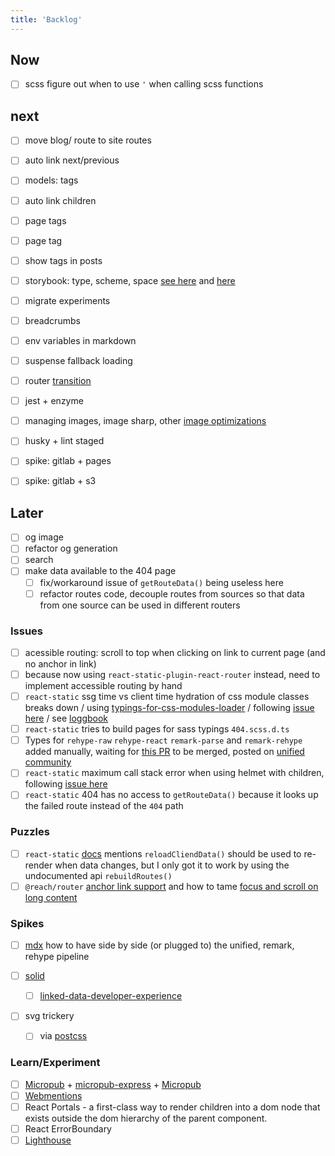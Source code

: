 ```yaml
---
title: 'Backlog'
---
```


## Now

- [ ] scss figure out when to use `'` when calling scss functions

## next

- [ ] move blog/ route to site routes
- [ ] auto link next/previous
- [ ] models: tags
- [ ] auto link children
- [ ] page tags
- [ ] page tag
- [ ] show tags in posts

- [ ] storybook: type, scheme, space [see here](https://medium.com/eightshapes-llc/typography-in-design-systems-6ed771432f1e) and [here](https://medium.com/eightshapes-llc/space-in-design-systems-188bcbae0d62)

- [ ] migrate experiments
- [ ] breadcrumbs
- [ ] env variables in markdown
- [ ] suspense fallback loading
- [ ] router [transition](https://reach.tech/router/example/animation)
- [ ] jest + enzyme
- [ ] managing images, image sharp, other [image optimizations](https://medium.com/grailed-engineering/image-optimization-using-higher-order-components-f401e6b4e1b1)
- [ ] husky + lint staged
- [ ] spike: gitlab + pages
- [ ] spike: gitlab + s3

## Later

- [ ] og image
- [ ] refactor og generation
- [ ] search
- [ ] make data available to the 404 page
  - [ ] fix/workaround issue of `getRouteData()` being useless here
  - [ ] refactor routes code, decouple routes from sources so that data from one source can be used in different routers

### Issues

- [ ] acessible routing: scroll to top when clicking on link to current page (and no anchor in link)
- [ ] because now using `react-static-plugin-react-router` instead, need to implement accessible routing by hand
- [ ] `react-static` ssg time vs client time hydration of css module classes breaks down
      / using [typings-for-css-modules-loader](https://github.com/Jimdo/typings-for-css-modules-loader)
      / following [issue here](https://github.com/nozzle/react-static/issues/984)
      / see [loggbook](./logbook-accepted.md)
- [ ] `react-static` tries to build pages for sass typings `404.scss.d.ts`
- [ ] Types for `rehype-raw` `rehype-react` `remark-parse` and `remark-rehype` added manually, waiting for [this PR](https://github.com/remarkjs/remark/pull/383) to be merged, posted on [unified community](https://spectrum.chat/unified/type-definitions/missing-typings-across-plugin-community~49ee93c0-23bf-49f3-9706-2468b0760564)
- [ ] `react-static` maximum call stack error when using helmet with children, following [issue here](https://github.com/nozzle/react-static/issues/1119)
- [ ] `react-static` 404 has no access to `getRouteData()` because it looks up the failed route instead of the `404` path

### Puzzles

- [ ] `react-static` [docs](https://github.com/nozzle/react-static/blob/master/docs/api.md#reloadClientData) mentions `reloadCliendData()` should be used to re-render when data changes, but I only got it to work by using the undocumented api `rebuildRoutes()`
- [ ] `@reach/router` [anchor link support](https://github.com/reach/router/issues/235) and how to tame [focus and scroll on long content](https://github.com/reach/router/issues/62)

### Spikes

- [ ] [mdx](https://mdxjs.com/advanced/typescript) how to have side by side (or plugged to) the unified, remark, rehype pipeline

- [ ] [solid](https://solid.inrupt.com/)

  - [ ] [linked-data-developer-experience](https://ruben.verborgh.org/blog/2018/12/28/designing-a-linked-data-developer-experience/)

- [ ] svg trickery
  - [ ] via [postcss](https://github.com/jonathantneal/postcss-write-svg)

### Learn/Experiment

- [ ] [Micropub](https://indieweb.org/Micropub) + [micropub-express](https://github.com/voxpelli/node-micropub-express) + [Micropub](https://micropub.rocks/)
- [ ] [Webmentions](https://webmention.io/)
- [ ] React Portals - a first-class way to render children into a dom node
      that exists outside the dom hierarchy of the parent component.
- [ ] React ErrorBoundary
- [ ] [Lighthouse](https://developers.google.com/web/tools/lighthouse/)
